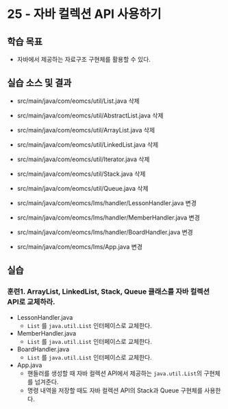 # 25 - 자바 컬렉션 API 사용하기

## 학습 목표

- 자바에서 제공하는 자료구조 구현체를 활용할 수 있다.


## 실습 소스 및 결과

- src/main/java/com/eomcs/util/List.java 삭제
- src/main/java/com/eomcs/util/AbstractList.java 삭제
- src/main/java/com/eomcs/util/ArrayList.java 삭제
- src/main/java/com/eomcs/util/LinkedList.java 삭제
- src/main/java/com/eomcs/util/Iterator.java 삭제
- src/main/java/com/eomcs/util/Stack.java 삭제
- src/main/java/com/eomcs/util/Queue.java 삭제

- src/main/java/com/eomcs/lms/handler/LessonHandler.java 변경
- src/main/java/com/eomcs/lms/handler/MemberHandler.java 변경
- src/main/java/com/eomcs/lms/handler/BoardHandler.java 변경
- src/main/java/com/eomcs/lms/App.java 변경

## 실습

### 훈련1. ArrayList, LinkedList, Stack, Queue 클래스를 자바 컬렉션 API로 교체하라.

- LessonHandler.java
    - `List` 를 `java.util.List` 인터페이스로 교체한다.
- MemberHandler.java
    - `List` 를 `java.util.List` 인터페이스로 교체한다.
- BoardHandler.java
    - `List` 를 `java.util.List` 인터페이스로 교체한다.
- App.java
    - 핸들러를 생성할 때 자바 컬렉션 API에서 제공하는 `java.util.List`의 구현체를 넘겨준다.
    - 명령 내역을 저장할 때도 자바 컬렉션 API의 Stack과 Queue 구현체를 사용한다.
